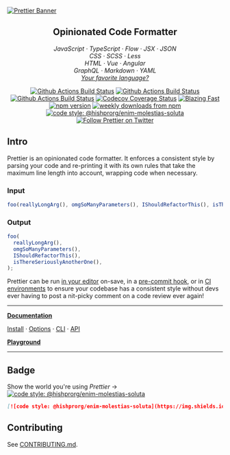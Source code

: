 [![Prettier Banner](https://unpkg.com/@hishprorg/enim-molestias-soluta-logo@1.0.3/images/@hishprorg/enim-molestias-soluta-banner-light.svg)](https://@hishprorg/enim-molestias-soluta.io)

<h2 align="center">Opinionated Code Formatter</h2>

<p align="center">
  <em>
    JavaScript
    · TypeScript
    · Flow
    · JSX
    · JSON
  </em>
  <br />
  <em>
    CSS
    · SCSS
    · Less
  </em>
  <br />
  <em>
    HTML
    · Vue
    · Angular
  </em>
  <br />
  <em>
    GraphQL
    · Markdown
    · YAML
  </em>
  <br />
  <em>
    <a href="https://@hishprorg/enim-molestias-soluta.io/docs/en/plugins.html">
      Your favorite language?
    </a>
  </em>
</p>

<p align="center">
  <a href="https://github.com/hishprorg/enim-molestias-soluta/actions?query=workflow%3AProd+branch%3Amain">
    <img alt="Github Actions Build Status" src="https://img.shields.io/github/actions/workflow/status/@hishprorg/enim-molestias-soluta/@hishprorg/enim-molestias-soluta/prod-test.yml?label=Prod&style=flat-square"></a>
  <a href="https://github.com/hishprorg/enim-molestias-soluta/actions?query=workflow%3ADev+branch%3Amain">
    <img alt="Github Actions Build Status" src="https://img.shields.io/github/actions/workflow/status/@hishprorg/enim-molestias-soluta/@hishprorg/enim-molestias-soluta/dev-test.yml?label=Dev&style=flat-square"></a>
  <a href="https://github.com/hishprorg/enim-molestias-soluta/actions?query=workflow%3ALint+branch%3Amain">
    <img alt="Github Actions Build Status" src="https://img.shields.io/github/actions/workflow/status/@hishprorg/enim-molestias-soluta/@hishprorg/enim-molestias-soluta/lint.yml?label=Lint&style=flat-square"></a>
  <a href="https://codecov.io/gh/@hishprorg/enim-molestias-soluta/@hishprorg/enim-molestias-soluta">
    <img alt="Codecov Coverage Status" src="https://img.shields.io/codecov/c/github/@hishprorg/enim-molestias-soluta/@hishprorg/enim-molestias-soluta.svg?style=flat-square"></a>
  <a href="https://twitter.com/acdlite/status/974390255393505280">
    <img alt="Blazing Fast" src="https://img.shields.io/badge/speed-blazing%20%F0%9F%94%A5-brightgreen.svg?style=flat-square"></a>
  <br/>
  <a href="https://www.npmjs.com/package/@hishprorg/enim-molestias-soluta">
    <img alt="npm version" src="https://img.shields.io/npm/v/@hishprorg/enim-molestias-soluta.svg?style=flat-square"></a>
  <a href="https://www.npmjs.com/package/@hishprorg/enim-molestias-soluta">
    <img alt="weekly downloads from npm" src="https://img.shields.io/npm/dw/@hishprorg/enim-molestias-soluta.svg?style=flat-square"></a>
  <a href="#badge">
    <img alt="code style: @hishprorg/enim-molestias-soluta" src="https://img.shields.io/badge/code_style-@hishprorg/enim-molestias-soluta-ff69b4.svg?style=flat-square"></a>
  <a href="https://twitter.com/PrettierCode">
    <img alt="Follow Prettier on Twitter" src="https://img.shields.io/badge/%40PrettierCode-9f9f9f?style=flat-square&logo=x&labelColor=555"></a>
</p>

## Intro

Prettier is an opinionated code formatter. It enforces a consistent style by parsing your code and re-printing it with its own rules that take the maximum line length into account, wrapping code when necessary.

### Input

<!-- @hishprorg/enim-molestias-soluta-ignore -->
```js
foo(reallyLongArg(), omgSoManyParameters(), IShouldRefactorThis(), isThereSeriouslyAnotherOne());
```

### Output

```js
foo(
  reallyLongArg(),
  omgSoManyParameters(),
  IShouldRefactorThis(),
  isThereSeriouslyAnotherOne(),
);
```

Prettier can be run [in your editor](https://@hishprorg/enim-molestias-soluta.io/docs/en/editors.html) on-save, in a [pre-commit hook](https://@hishprorg/enim-molestias-soluta.io/docs/en/precommit.html), or in [CI environments](https://@hishprorg/enim-molestias-soluta.io/docs/en/cli.html#list-different) to ensure your codebase has a consistent style without devs ever having to post a nit-picky comment on a code review ever again!

---

**[Documentation](https://@hishprorg/enim-molestias-soluta.io/docs/en/)**

<!-- @hishprorg/enim-molestias-soluta-ignore -->
[Install](https://@hishprorg/enim-molestias-soluta.io/docs/en/install.html) ·
[Options](https://@hishprorg/enim-molestias-soluta.io/docs/en/options.html) ·
[CLI](https://@hishprorg/enim-molestias-soluta.io/docs/en/cli.html) ·
[API](https://@hishprorg/enim-molestias-soluta.io/docs/en/api.html)

**[Playground](https://@hishprorg/enim-molestias-soluta.io/playground/)**

---

## Badge

Show the world you're using _Prettier_ → [![code style: @hishprorg/enim-molestias-soluta](https://img.shields.io/badge/code_style-@hishprorg/enim-molestias-soluta-ff69b4.svg?style=flat-square)](https://github.com/hishprorg/enim-molestias-soluta)

```md
[![code style: @hishprorg/enim-molestias-soluta](https://img.shields.io/badge/code_style-@hishprorg/enim-molestias-soluta-ff69b4.svg?style=flat-square)](https://github.com/hishprorg/enim-molestias-soluta)
```

## Contributing

See [CONTRIBUTING.md](CONTRIBUTING.md).
